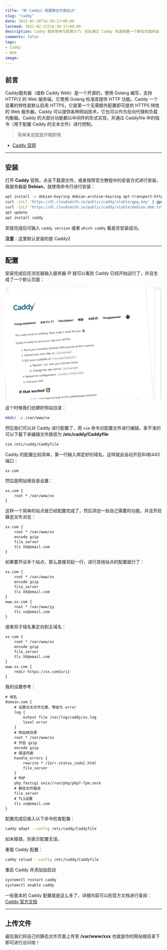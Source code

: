 ```yaml
---
title: "用 Caddy2 搭建静态页面站点"
slug: "caddy"
date: 2022-02-20T16:30:17+08:00
lastmod: 2022-02-22T16:30:17+08:00
description: Caddy 服务使用与配置入门，旨在通过 Caddy 快速搭建一个静态页面网站
comments: false
tags:
- Caddy
- Web
image: 
---
```


## 前言

Caddy服务器（或称 Caddy Web）是一个开源的，使用 Golang 编写，支持 HTTP/2 的 Web 服务端，它使用 Golang 标准库提供 HTTP 功能。Caddy 一个显著的特性是默认启用 HTTPS，它是第一个无需额外配置即可提供 HTTPS 特性的 Web 服务器。Caddy 可以提供各种网站技术，它也可以作为反向代理和负载均衡器。Caddy 的大部分功能都以中间件的形式实现，并通过 Caddyfile 中的指令（用于配置 Caddy 的文本文件）进行控制。

<!--more-->

> 简单来说就是开箱即用

- [Caddy 官网](https://caddyserver.com)

---

## 安装
打开 **Caddy** 官网，点击下载源文件，或者按照官方教程中的安装方式进行安装，我服务器是 **Debian**，就使用命令行进行安装：

```bash
apt install -y debian-keyring debian-archive-keyring apt-transport-https
curl -1sLf 'https://dl.cloudsmith.io/public/caddy/stable/gpg.key' | gpg --dearmor -o /usr/share/keyrings/caddy-stable-archive-keyring.gpg
curl -1sLf 'https://dl.cloudsmith.io/public/caddy/stable/debian.deb.txt' | tee /etc/apt/sources.list.d/caddy-stable.list
apt update
apt install caddy
```

安装完成后可输入 `caddy version` 或者 `which caddy` 看是否安装成功。

**注意**：这里默认安装的是 Caddy2 

---

## 配置

安装完成后在浏览器输入服务器 IP 就可以看到 Caddy 已经开始运行了，并且生成了一个默认页面：

![默认页面](1.png)

这个时候我们创建好网站目录：

```bash
mkdir -p /var/www/xx
```

然后我们可以对 Caddy 进行配置了，用 `vim` 命令对配置文件进行编辑，拿不准的可以下载下来编辑文件路径为 **/etc/caddy/Caddyfile** 

```bash
vim /etc/caddy/Caddyfile
```

Caddy 的配置比较简单，第一行输入绑定好的域名，这样就会自动开启80和443端口：

```caddyfile
xx.com
```

然后是网站根目录设置：

```caddyfile
xx.com {
    root * /var/www/xx
}
```

这样一个简单的站点就已经配置完成了，然后添加一些自己需要的功能，并且开启静态文件浏览：

```caddyfile
xx.com {
    root * /var/www/xx
    encode gzip
    file_server
    tls XX@email.com
}
```

如果要开设多个站点，那么直接另起一行，进行其他站点的配置就行了：

```caddyfile
xx.com {
    root * /var/www/xx
    encode gzip
    file_server
    tls XX@email.com
}
www.xx.com {
    root * /var/www/yy
    tls xx@email.com
}
```

或者将子域名重定向到主域名：

```caddyfile
xx.com {
    root * /var/www/xx
    encode gzip
    file_server
    tls XX@email.com
}
www.xx.com {
    redir https://xx.com{uri}
}
```

我的设置参考：

```caddyfile
# 域名
domain.com {
    # 设置日志文件位置，等级为 error
    log {
        output file /var/log/caddy/xx.log
        level error
    }
    # 网站根目录
    root * /var/www/xx
    # 开启 gzip
    encode gzip
    # 错误页面
    handle_errors {
        rewrite * /{err.status_code}.html
        file_server
    }
    # PHP
    php_fastcgi unix//run/php/php7-fpm.sock
    # 静态文件服务
    file_server
    # TLS设置
    tls xx@email.com
}
```

配置完成后输入以下命令检查配置：

```bash
caddy adapt --config /etc/caddy/Caddyfile
```

如未报错，则表示配置无误。

重载 Caddy 配置：

```bash
caddy reload --config /etc/caddy/Caddyfile
```

重启 Caddy 并添加自启动

```bash
systemctl restart caddy
systemctl enable caddy
```

一些基本的 Caddy 配置就是这么多了，详细内容可以到官方文档进行查阅：[Caddy 官方文档](https://caddyserver.com/docs/)

---

## 上传文件

最后我们将自己的静态文件页面上传至 **/var/www/xxx** 也就是你的网站根目录下即可进行访问啦！
